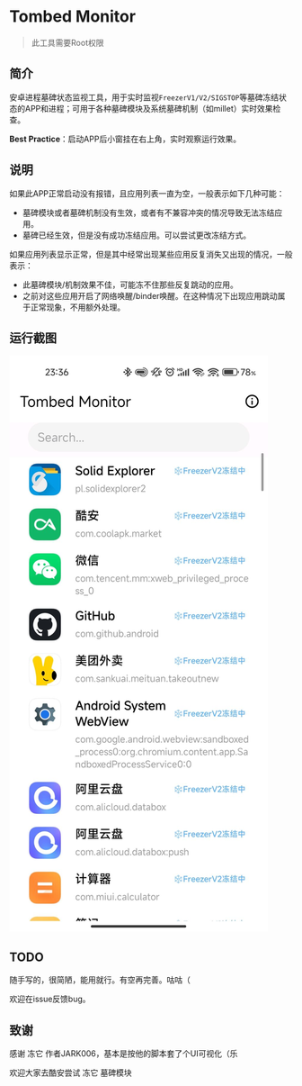 # Tombed Monitor

> 此工具需要Root权限

## 简介

安卓进程墓碑状态监视工具，用于实时监视`FreezerV1/V2/SIGSTOP`等墓碑冻结状态的APP和进程；可用于各种墓碑模块及系统墓碑机制（如millet）实时效果检查。

**Best Practice**：启动APP后小窗挂在右上角，实时观察运行效果。

## 说明

如果此APP正常启动没有报错，且应用列表一直为空，一般表示如下几种可能：

- 墓碑模块或者墓碑机制没有生效，或者有不兼容冲突的情况导致无法冻结应用。
- 墓碑已经生效，但是没有成功冻结应用。可以尝试更改冻结方式。

如果应用列表显示正常，但是其中经常出现某些应用反复消失又出现的情况，一般表示：

- 此墓碑模块/机制效果不佳，可能冻不住那些反复跳动的应用。
- 之前对这些应用开启了网络唤醒/binder唤醒。在这种情况下出现应用跳动属于正常现象，不用额外处理。

## 运行截图

![](assets/screenshot.jpg)

## TODO

随手写的，很简陋，能用就行。有空再完善。咕咕（

欢迎在issue反馈bug。

## 致谢

感谢 冻它 作者JARK006，基本是按他的脚本套了个UI可视化（乐

欢迎大家去酷安尝试 冻它 墓碑模块
